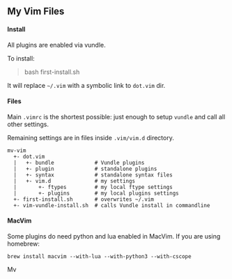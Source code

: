 
## My Vim Files

#### Install

All plugins are enabled via vundle.

To install:

> bash first-install.sh

It will replace `~/.vim` with a symbolic link to `dot.vim` dir.


#### Files

Main `.vimrc` is the shortest possible: just enough to setup `vundle`
and call all other settings.

Remaining settings are in files inside `.vim/vim.d` directory.

    mv-vim
      +- dot.vim
      |   +- bundle             # Vundle plugins
      |   +- plugin             # standalone plugins
      |   +- syntax             # standalone syntax files
      |   +- vim.d              # my settings
      |       +- ftypes         # my local ftype settings
      |       +- plugins        # my local plugins settings
      +- first-install.sh       # overwrites ~/.vim
      +- vim-vundle-install.sh  # calls Vundle install in commandline


#### MacVim

Some plugins do need python and lua enabled in MacVim. If you are using
homebrew:

    brew install macvim --with-lua --with-python3 --with-cscope


Mv



